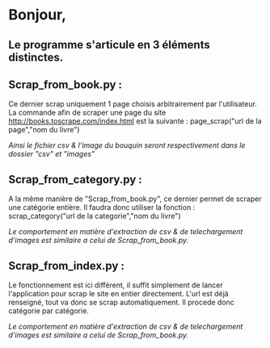 # Bonjour,

## Le programme s'articule en 3 éléments distinctes.

## Scrap_from_book.py :

Ce dernier scrap uniquement 1 page choisis arbitrairement par l'utilisateur.
La commande afin de scraper une page du site http://books.toscrape.com/index.html
est la suivante : page_scrap("url de la page","nom du livre")

*Ainsi le fichier csv & l'image du bouquin seront respectivement dans le dossier "csv" et "images"*

## Scrap_from_category.py :

A la même manière de "Scrap_from_book.py", ce dernier permet de scraper une catégorie entière.
Il faudra donc utiliser la fonction : scrap_category("url de la categorie","nom du livre")

*Le comportement en matière d'extraction de csv & de telechargement d'images est similaire a celui de Scrap_from_book.py.*

## Scrap_from_index.py :

Le fonctionnement est ici différent, il suffit simplement de lancer l'application pour scrap le site en entier directement.
L'url est déjà renseigné, tout va donc se scrap automatiquement. Il procede donc catégorie par catégorie.

*Le comportement en matière d'extraction de csv & de telechargement d'images est similaire a celui de Scrap_from_book.py.*
